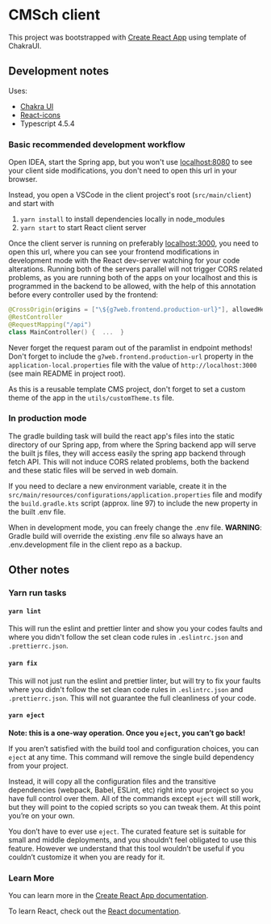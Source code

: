 # CMSch client

This project was bootstrapped with
[Create React App](https://github.com/facebook/create-react-app) using template of ChakraUI.

## Development notes

Uses:

- [Chakra UI](https://chakra-ui.com)
- [React-icons](https://react-icons.github.io/react-icons/)
- Typescript 4.5.4

### Basic recommended development workflow

Open IDEA, start the Spring app, but you won't use [localhost:8080](http://localhost:8080) to see your client side
modifications, you don't need to open this url in your browser.

Instead, you open a VSCode in the client project's root (`src/main/client`) and start with

1. `yarn install` to install dependencies locally in node_modules
2. `yarn start` to start React client server

Once the client server is running on preferably [localhost:3000](http://localhost:3000), you need to open this url, where
you can see your frontend modifications in development mode with the React dev-server watching for your code alterations.
Running both of the servers parallel will not trigger CORS related problems, as you are running both of the apps on
your localhost and this is programmed in the backend to be allowed, with the help of this annotation before every controller
used by the frontend:

```kotlin
@CrossOrigin(origins = ["\${g7web.frontend.production-url}"], allowedHeaders = ["*"])
@RestController
@RequestMapping("/api")
class MainController() {  ...  }
```

Never forget the request param out of the paramlist in endpoint methods! Don't forget to include the `g7web.frontend.production-url`
property in the `application-local.properties` file with the value of `http://localhost:3000` (see main README in project root).

As this is a reusable template CMS project, don't forget to set a custom theme of the app in the `utils/customTheme.ts`
file.

### In production mode

The gradle building task will build the react app's files into the static directory of our Spring app, from where the
Spring backend app will serve the built js files, they will access easily the spring app backend through fetch API. This
will not induce CORS related problems, both the backend and these static files will be served in web domain.

If you need to declare a new environment variable, create it in the `src/main/resources/configurations/application.properties` 
file and modify the `build.gradle.kts` script (approx. line 97) to include the new property in the built .env file.

When in development mode, you can freely change the .env file. **WARNING**: Gradle build will override the existing .env
file so always have an .env.development file in the client repo as a backup.

## Other notes

### Yarn run tasks

#### `yarn lint`

This will run the eslint and prettier linter and show you your codes faults and where you didn't follow the set clean
code rules in `.eslintrc.json` and `.prettierrc.json`.

#### `yarn fix`

This will not just run the eslint and prettier linter, but will try to fix your faults where you didn't follow the set
clean code rules in `.eslintrc.json` and `.prettierrc.json`. This will not guarantee the full cleanliness of your code.

#### `yarn eject`

**Note: this is a one-way operation. Once you `eject`, you can’t go back!**

If you aren’t satisfied with the build tool and configuration choices, you can
`eject` at any time. This command will remove the single build dependency from
your project.

Instead, it will copy all the configuration files and the transitive
dependencies (webpack, Babel, ESLint, etc) right into your project so you have
full control over them. All of the commands except `eject` will still work, but
they will point to the copied scripts so you can tweak them. At this point
you’re on your own.

You don’t have to ever use `eject`. The curated feature set is suitable for
small and middle deployments, and you shouldn’t feel obligated to use this
feature. However we understand that this tool wouldn’t be useful if you couldn’t
customize it when you are ready for it.

### Learn More

You can learn more in the
[Create React App documentation](https://facebook.github.io/create-react-app/docs/getting-started).

To learn React, check out the [React documentation](https://reactjs.org/).
